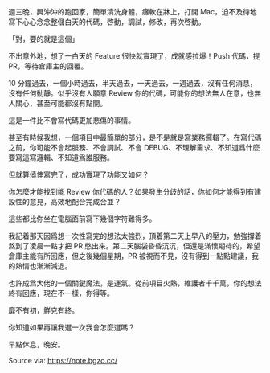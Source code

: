 週三晚，興沖沖的跑回家，簡單清洗身體，癱軟在牀上，打開 Mac，迫不及待地寫下心心念念整個白天的代碼，啓動，調試，修改，再次啓動。

「對，要的就是這個」

不出意外地，想了一白天的 Feature 很快就實現了，成就感拉爆！Push 代碼，提 PR，等待倉庫主的回覆。

10 分鐘過去，一個小時過去，半天過去，一天過去，一週過去，沒有任何消息，沒有任何動靜。似乎沒有人願意 Review 你的代碼，可能你的想法無人在意，也無人關心，甚至可能都沒有點開。

這是一件比不會寫代碼更加悲傷的事情。

甚至有時候我想，一個項目中最簡單的部分，是不是就是寫業務邏輯了。在寫代碼之前，你可能不會起服務、不會調試、不會 DEBUG、不理解需求、不知道爲什麼要寫這寫邏輯、不知道爲誰服務。

但就算僥倖寫完了，成功實現了功能又如何？

你怎麼才能找到能 Review 你代碼的人？如果發生分歧的話，你如何才能得到有建設性的意見，高效地配合完成合並？

這些都比你坐在電腦面前寫下幾個字符難得多。

我記着那天因爲想一次性寫完的想法太強烈，頂着第二天上早八的壓力，勉強撐着熬到了凌晨一點才把 PR 憋出來。第二天腦袋昏昏沉沉，但還是滿懷期待的，希望倉庫主能有所回應，但之後幾個星期，PR 被視而不見，沒有得到一點點建議，我的熱情也漸漸減退。

也許成爲大佬的一個關鍵魔法，是運氣。從前項目火熱，維護者千千萬，你的想法終有回應，現在不一樣，你得等。

靡不有初，鮮克有終。

你知道如果再讓我選一次我會怎麼選嗎？

早點休息，晚安。

Source via: https://note.bgzo.cc/